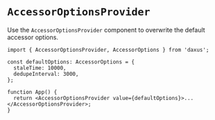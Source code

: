 # `AccessorOptionsProvider`

Use the `AccessorOptionsProvider` component to overwrite the default accessor options.

```tsx
import { AccessorOptionsProvider, AccessorOptions } from 'daxus';

const defaultOptions: AccessorOptions = {
  staleTime: 10000,
  dedupeInterval: 3000,
};

function App() {
  return <AccessorOptionsProvider value={defaultOptions}>...</AccessorOptionsProvider>;
}
```
